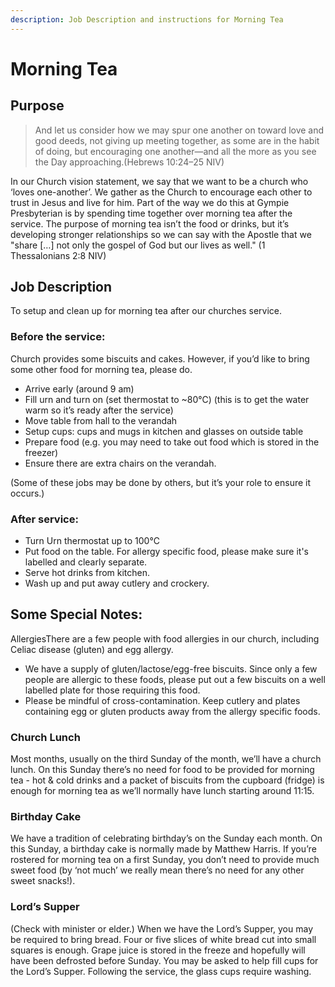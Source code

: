 ```yaml
---
description: Job Description and instructions for Morning Tea
---
```


# Morning Tea

## Purpose

> And let us consider how we may spur one another on toward love and good deeds, not giving up meeting together, as some are in the habit of doing, but encouraging one another—and all the more as you see the Day approaching.\(Hebrews 10:24–25 NIV\)


In our Church vision statement, we say that we want to be a church who ‘loves one-another’. We gather as the Church to encourage each other to trust in Jesus and live for him. Part of the way we do this at Gympie Presbyterian is by spending time together over morning tea after the service. The purpose of morning tea isn’t the food or drinks, but it’s developing stronger relationships so we can say with the Apostle that we "share \[…\] not only the gospel of God but our lives as well." \(1 Thessalonians 2:8 NIV\)

## Job Description

To setup and clean up for morning tea after our churches service.

### Before the service:

Church provides some biscuits and cakes. However, if you’d like to bring some other food for morning tea, please do.

* Arrive early \(around 9 am\)
* Fill urn and turn on \(set thermostat to ~80℃\) \(this is to get the water warm so it’s ready after the service\)
* Move table from hall to the verandah
* Setup cups: cups and mugs in kitchen and glasses on outside table
* Prepare food \(e.g. you may need to take out food which is stored in the freezer\)
* Ensure there are extra chairs on the verandah.

\(Some of these jobs may be done by others, but it’s your role to ensure it occurs.\)

### After service:

* Turn Urn thermostat up to 100℃
* Put food on the table. For allergy specific food, please make sure it's labelled and clearly separate.
* Serve hot drinks from kitchen.
* Wash up and put away cutlery and crockery.

## Some Special Notes:

AllergiesThere are a few people with food allergies in our church, including Celiac disease \(gluten\) and egg allergy. 

* We have a supply of gluten/lactose/egg-free biscuits. Since only a few people are allergic to these foods, please put out a few biscuits on a well labelled plate for those requiring this food. 
* Please be mindful of cross-contamination. Keep cutlery and plates containing egg or gluten products away from the allergy specific foods.

### Church Lunch

Most months, usually on the third Sunday of the month, we’ll have a church lunch. On this Sunday there’s no need for food to be provided for morning tea - hot & cold drinks and a packet of biscuits from the cupboard \(fridge\) is enough for morning tea as we’ll normally have lunch starting around 11:15.

### Birthday Cake

We have a tradition of celebrating birthday’s on the Sunday each month. On this Sunday, a birthday cake is normally made by Matthew Harris. If you’re rostered for morning tea on a first Sunday, you don’t need to provide much sweet food \(by ‘not much’ we really mean there’s no need for any other sweet snacks!\).

### Lord’s Supper

\(Check with minister or elder.\) When we have the Lord’s Supper, you may be required to bring bread. Four or five slices of white bread cut into small squares is enough. Grape juice is stored in the freeze and hopefully will have been defrosted before Sunday. You may be asked to help fill cups for the Lord’s Supper. Following the service, the glass cups require washing.

